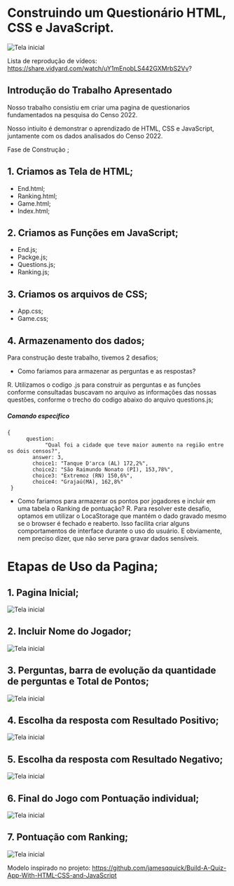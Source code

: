 # Construindo um Questionário HTML, CSS e JavaScript.

![Tela inicial](./imagem/primeira_tela.png)

Lista de reprodução de vídeos: https://share.vidyard.com/watch/uY1mEnobLS442GXMrbS2Vv?

## Introdução do Trabalho Apresentado 

Nosso trabalho consistiu em criar uma pagina de questionarios fundamentados na pesquisa do Censo 2022.

Nosso intiuito é demonstrar o aprendizado de HTML, CSS e JavaScript, juntamente com os dados analisados do Censo 2022.

Fase de Construção ;

## 1. Criamos as Tela de HTML;

- End.html;
- Ranking.html;
- Game.html;
- Index.html;
  
## 2. Criamos as Funções em JavaScript;

- End.js;
- Packge.js;
- Questions.js;
- Ranking.js;
  
## 3. Criamos os arquivos de CSS;

- App.css;
- Game.css;

## 4. Armazenamento dos dados;
Para construção deste trabalho, tivemos 2 desafios;
- Como fariamos para armazenar as perguntas e as respostas?

R. Utilizamos o codigo .js para construir as perguntas e as funções conforme consultadas buscavam no arquivo as informações das nossas questões, conforme o trecho do codigo abaixo do arquivo questions.js;


##### Comando específico
	{
          question:
            	"Qual foi a cidade que teve maior aumento na região entre os dois censos?",
           	answer: 3,
      		choice1: "Tanque D'arca (AL) 172,2%",
     		choice2: "São Raimundo Nonato (PI), 153,78%",
      		choice3: "Extremoz (RN) 150,6%",
      		choice4: "Grajaú(MA), 162,8%"
   	 }
  




- Como fariamos para armazerar os pontos por jogadores e incluir em uma tabela o Ranking de pontuação?
R. Para resolver este desafio, optamos em utilizar o LocaStorage que mantém o dado gravado mesmo se o browser é fechado e reaberto. Isso facilita criar alguns comportamentos de interface durante o uso do usuário. E obviamente, nem preciso dizer, que não serve para gravar dados sensíveis.


# Etapas de Uso da Pagina;

## 1. Pagina Inicial;
![Tela inicial](./imagem/primeira_tela.png)

## 2. Incluir Nome do Jogador;

![Tela inicial](./imagem/NomeJogador.png)

## 3. Perguntas, barra de evolução da quantidade de perguntas e Total de Pontos;

![Tela inicial](./imagem/PerguntasBarradeEveolucao.png)

## 4. Escolha da resposta com Resultado Positivo;

![Tela inicial](./imagem/RespostaCorreta.png)

## 5. Escolha da resposta com Resultado Negativo;

![Tela inicial](./imagem/respostaErrada.png)

## 6. Final do Jogo com Pontuação individual;

![Tela inicial](./imagem/FinalJogo.png)

## 7. Pontuação com Ranking;

![Tela inicial](./imagem/Pontuação.png)





Modelo inspirado no projeto: 
https://github.com/jamesqquick/Build-A-Quiz-App-With-HTML-CSS-and-JavaScript


